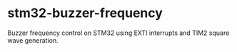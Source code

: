 # stm32-buzzer-frequency
Buzzer frequency control on STM32 using EXTI interrupts and TIM2 square wave generation.
